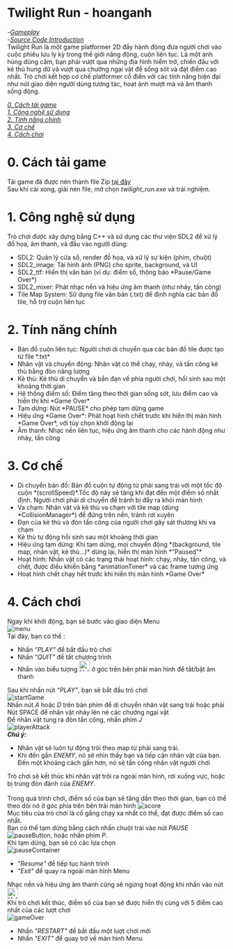 # Twilight Run - hoanganh
-[*Gameplay*](https://youtu.be/KwoKZ9H15hM)<br/>
-[*Source Code Introduction*](https://youtu.be/mKLRMDrWedA)<br/>
Twilight Run là một game platformer 2D đầy hành động đưa người chơi vào cuộc phiêu lưu ly kỳ trong thế giới năng động, cuộn liên tục. Là một anh hùng dũng cảm, bạn phải vượt qua những địa hình hiểm trở, chiến đấu với kẻ thù hung dữ và vượt qua chướng ngại vật để sống sót và đạt điểm cao nhất. Trò chơi kết hợp cơ chế platformer cổ điển với các tính năng hiện đại như nút giao diện người dùng tương tác, hoạt ảnh mượt mà và âm thanh sống động.

 *[0. Cách tải game](#0-cách-tải-game)*<br/>
 *[1. Công nghệ sử dụng](#1-công-nghệ-sử-dụng)*<br/>
 *[2. Tính năng chính](#2-tính-năng-chính)*<br/>
 *[3. Cơ chế](#3-cơ-chế)*<br/>
 *[4. Cách chơi](#4-cách-chơi)*<br/>

# 0. Cách tải game
Tải game đã được nén thành file Zip [tại đây](https://drive.google.com/file/d/1wmleQnT9_mk1rwYvhO0yaO-7DMMOPZ2X/view?usp=sharing)<br/>
Sau khi cài xong, giải nén file, mở chọn *twilight_run.exe* và trải nghiệm.

# 1. Công nghệ sử dụng
Trò chơi được xây dựng bằng C++ và sử dụng các thư viện SDL2 để xử lý đồ họa, âm thanh, và đầu vào người dùng:<br/>
<ul>
 <li>SDL2: Quản lý cửa sổ, render đồ họa, và xử lý sự kiện (phím, chuột)</li>
 <li>SDL2_image: Tải hình ảnh (PNG) cho sprite, background, và UI</li>
 <li>SDL2_ttf: Hiển thị văn bản (ví dụ: điểm số, thông báo *Pause/Game Over*)</li>
 <li>SDL2_mixer: Phát nhạc nền và hiệu ứng âm thanh (như nhảy, tấn công)</li>
 <li>Tile Map System: Sử dụng file văn bản (.txt) để định nghĩa các bản đồ tile, hỗ trợ cuộn liên tục</li>
</ul>

# 2. Tính năng chính
<ul>
 <li>Bản đồ cuộn liên tục: Người chơi di chuyển qua các bản đồ tile được tạo từ file *.txt*</li>
 <li>Nhân vật và chuyển động: Nhân vật có thể chạy, nhảy, và tấn công kẻ thù bằng đòn năng lượng</li>
 <li>Kẻ thù: Kẻ thù di chuyển và bắn đạn về phía người chơi, hồi sinh sau một khoảng thời gian</li>
 <li>Hệ thống điểm số: Điểm tăng theo thời gian sống sót, lưu điểm cao và hiển thị khi *Game Over*</li>
 <li>Tạm dừng: Nút *PAUSE* cho phép tạm dừng game</li>
 <li>Hiệu ứng *Game Over*: Phát hoạt hình chết trước khi hiển thị màn hình *Game Over*, với tùy chọn khởi động lại</li>
 <li>Âm thanh: Nhạc nền liên tục, hiệu ứng âm thanh cho các hành động như nhảy, tấn công</li>
</ul>

# 3. Cơ chế
<ul>
 <li>Di chuyển bản đồ: Bản đồ cuộn tự động từ phải sang trái với một tốc độ cuộn *(scrollSpeed)*.Tốc độ này sẽ tăng khi đạt đến một điểm số nhất định. Người chơi phải di chuyển để tránh bị đẩy ra khỏi màn hình</li>
 <li>Va chạm: Nhân vật và kẻ thù va chạm với tile map (dùng *CollisionManager*) để đứng trên nền, tránh rơi xuyên</li>
 <li>Đạn của kẻ thù và đòn tấn công của người chơi gây sát thương khi va chạm</li>
 <li>Kẻ thù tự động hồi sinh sau một khoảng thời gian</li>
 <li>Hiệu ứng tạm dừng: Khi tạm dừng, mọi chuyển động *(background, tile map, nhân vật, kẻ thù...)* dừng lại, hiển thị màn hình *"Paused"*</li>
 <li>Hoạt hình: Nhân vật có các trạng thái hoạt hình: chạy, nhảy, tấn công, và chết, được điều khiển bằng *animationTimer* và các frame tương ứng</li>
 <li>Hoạt hình chết chạy hết trước khi hiển thị màn hình *Game Over*</li>
</ul>

# 4. Cách chơi
Ngay khi khởi động, bạn sẽ bước vào giao diện Menu <br/>
 ![menu](Preview/pre_menu.png)<br/>
Tại đây, bạn có thể :
    <ul>
        <li>Nhấn *“PLAY”* để bắt đầu trò chơi</li>
        <li>Nhấn *“QUIT”* để tắt chương trình</li>
        <li>Nhấn vào biểu tượng <img src="assets/image/muteButton.png" alt="Volume Icon" width="25px" height="auto"> ở góc trên bên phải màn hình để tắt/bật âm thanh</li>
    </ul>

Sau khi nhấn nút *“PLAY”*, bạn sẽ bắt đầu trò chơi <br/>
![startGame](Preview/pre_startGame.png)<br/>
Nhấn nút *A* hoặc *D* trên bàn phím để di chuyển nhân vật sang trái hoặc phải<br/>
Nút SPACE để nhân vật nhảy lên né các chướng ngại vật<br/>
Để nhân vật tung ra đòn tấn công, nhấn phím *J*<br/>
![playerAttack](Preview/pre_playerAttack.png)<br/>
***Chú ý:*** 
    <ul>
        <li>Nhân vật sẽ luôn tự động trôi theo map từ phải sang trái.</li>
        <li>Khi đến gần *ENEMY*, nó sẽ nhìn thấy bạn và tiếp cận nhân vật của bạn. Đến một khoảng cách gần hơn, nó sẽ tấn công nhân vật người chơi</li>
    </ul>
Trò chơi sẽ kết thúc khi nhân vật trôi ra ngoài màn hình, rơi xuống vực, hoặc bị trúng đòn đánh của *ENEMY*.<br/>
<br/>
Trong quá trình chơi, điểm số của bạn sẽ tăng dần theo thời gian, bạn có thể theo dõi nó ở góc phía trên bên trái màn hình
![score](Preview/pre_score.png)<br/>
Mục tiêu của trò chơi là cố gắng chạy xa nhất có thể, đạt được điểm số cao nhất.<br/>
Bạn có thể tạm dừng bằng cách nhấn chuột trái vào nút *PAUSE* ![pauseButton](assets/image/pause_button.png), hoặc nhấn phím *P*. <br/>
Khi tạm dừng, bạn sẽ có các lựa chọn <br/>
![pauseContainer](Preview/pre_pauseContainer.png)<br/>
    <ul>
        <li>*"Resume"* để tiếp tục hành trình</li>
        <li>*"Exit"* để quay ra ngoài màn hình Menu</li>
    </ul>
Nhạc nền và hiệu ứng âm thanh cũng sẽ ngừng hoạt động khi nhấn vào nút <img src="assets/image/muteButton.png" alt="Volume Icon" width="25px" height="auto"> <br/>
Khi trò chơi kết thúc, điểm số của bạn sẽ được hiển thị cùng với 5 điểm cao nhất của các lượt chơi<br/>
![gameOver](Preview/pre_gameOver.png)<br/>
    <ul>
        <li>Nhấn *"RESTART"* để bắt đầu một lượt chơi mới</li>
        <li>Nhấn *"EXIT"* để quay trở về màn hình Menu</li>
    </ul>    
